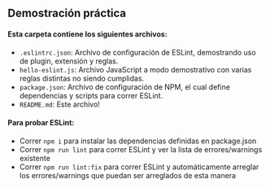## Demostración práctica

#### Esta carpeta contiene los siguientes archivos:

- `.eslintrc.json`: Archivo de configuración de ESLint, demostrando uso de plugin, extensión y reglas.
- `hello-eslint.js`: Archivo JavaScript a modo demostrativo con varias reglas distintas no siendo cumplidas.
- `package.json`: Archivo de configuración de NPM, el cual define dependencias y scripts para correr ESLint.
- `README.md`: Este archivo!

#### Para probar ESLint:

- Correr `npm i` para instalar las dependencias definidas en package.json
- Correr `npm run lint` para correr ESLint y ver la lista de errores/warnings existente
- Correr `npm run lint:fix` para correr ESLint y automáticamente arreglar los errores/warnings que puedan ser arreglados de esta manera
